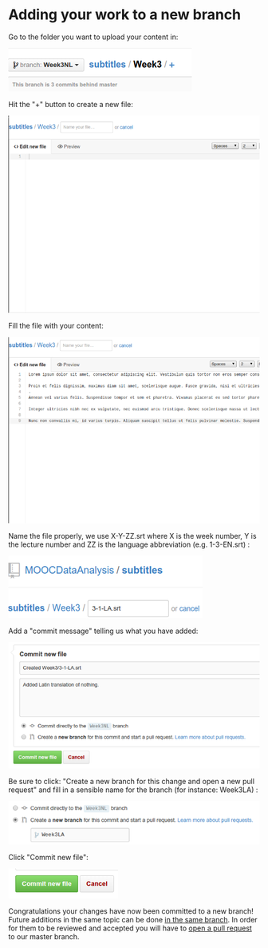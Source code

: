 # Adding your work to a new branch 
Go to the folder you want to upload your content in:

![Switch to the correct directory](figures/upload0.png)

Hit the "+" button to create a new file:

![Create a new file](figures/upload1.png)

Fill the file with your content:

![Put content in the file](figures/upload2.png)

Name the file properly, we use X-Y-ZZ.srt where X is the week number, Y is the lecture number and ZZ is the language abbreviation (e.g. 1-3-EN.srt) : 

![Name the file](figures/upload3.png)

Add a "commit message" telling us what you have added:

![Add a commit message](figures/upload4.png)

Be sure to click: "Create a new branch for this change and open a new pull request" and fill in a sensible name for the branch (for instance: Week3LA) :

![Commit new file](figures/upload6.png)

Click "Commit new file":

![Commit new file](figures/upload5.png)

Congratulations your changes have now been committed to a new branch! Future
additions in the same topic can be done [in the same branch](./existingBranch.md).
In order for them to be reviewed and accepted you will have to [open a pull
request](./pullRequest.md) to our master branch.

